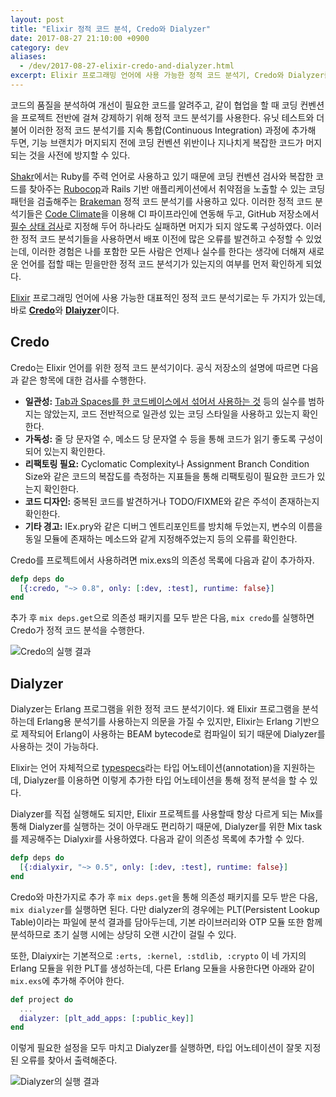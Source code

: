 ```yaml
---
layout: post
title: "Elixir 정적 코드 분석, Credo와 Dialyzer"
date: 2017-08-27 21:10:00 +0900
category: dev
aliases:
  - /dev/2017-08-27-elixir-credo-and-dialyzer.html
excerpt: Elixir 프로그래밍 언어에 사용 가능한 정적 코드 분석기, Credo와 Dialyzer를 소개한다.
---
```


코드의 품질을 분석하여 개선이 필요한 코드를 알려주고, 같이 협업을 할 때 코딩 컨벤션을 프로젝트 전반에 걸쳐 강제하기 위해 정적 코드 분석기를 사용한다. 유닛 테스트와 더불어 이러한 정적 코드 분석기를 지속 통합(Continuous Integration) 과정에 추가해 두면, 기능 브랜치가 머지되지 전에 코딩 컨벤션 위반이나 지나치게 복잡한 코드가 머지되는 것을 사전에 방지할 수 있다.

[Shakr](https://www.shakr.com/)에서는 Ruby를 주력 언어로 사용하고 있기 때문에 코딩 컨벤션 검사와 복잡한 코드를 찾아주는 [Rubocop](https://github.com/bbatsov/rubocop)과 Rails 기반 애플리케이션에서 취약점을 노출할 수 있는 코딩 패턴을 검출해주는 [Brakeman](https://github.com/presidentbeef/brakeman) 정적 코드 분석기를 사용하고 있다. 이러한 정적 코드 분석기들은 [Code Climate](https://codeclimate.com/)을 이용해 CI 파이프라인에 연동해 두고, GitHub 저장소에서 [필수 상태 검사](https://help.github.com/articles/about-required-status-checks/)로 지정해 두어 하나라도 실패하면 머지가 되지 않도록 구성하였다. 이러한 정적 코드 분석기들을 사용하면서 배포 이전에 많은 오류를 발견하고 수정할 수 있었는데, 이러한 경험은 나를 포함한 모든 사람은 언제나 실수를 한다는 생각에 더해져 새로운 언어를 접할 때는 믿을만한 정적 코드 분석기가 있는지의 여부를 먼저 확인하게 되었다.

[Elixir](http://elixir-lang.org/) 프로그래밍 언어에 사용 가능한 대표적인 정적 코드 분석기로는 두 가지가 있는데, 바로 [**Credo**](https://github.com/rrrene/credo)와 [**Dlaiyzer**](http://erlang.org/doc/man/dialyzer.html)이다.


## Credo

Credo는 Elixir 언어를 위한 정적 코드 분석기이다. 공식 저장소의 설명에 따르면 다음과 같은 항목에 대한 검사를 수행한다.

- **일관성:** [Tab과 Spaces를 한 코드베이스에서 섞어서 사용하는 것](https://www.emacswiki.org/emacs/TabsSpacesBoth) 등의 실수를 범하지는 않았는지, 코드 전반적으로 일관성 있는 코딩 스타일을 사용하고 있는지 확인한다.
- **가독성:** 줄 당 문자열 수, 메소드 당 문자열 수 등을 통해 코드가 읽기 좋도록 구성이 되어 있는지 확인한다.
- **리팩토링 필요:** Cyclomatic Complexity나 Assignment Branch Condition Size와 같은 코드의 복잡도를 측정하는 지표들을 통해 리팩토링이 필요한 코드가 있는지 확인한다.
- **코드 디자인:** 중복된 코드를 발견하거나 TODO/FIXME와 같은 주석이 존재하는지 확인한다.
- **기타 경고:** IEx.pry와 같은 디버그 엔트리포인트를 방치해 두었는지, 변수의 이름을 동일 모듈에 존재하는 메소드와 같게 지정해주었는지 등의 오류를 확인한다.

Credo를 프로젝트에서 사용하려면 mix.exs의 의존성 목록에 다음과 같이 추가하자.

```elixir
defp deps do
  [{:credo, "~> 0.8", only: [:dev, :test], runtime: false}]
end
```

추가 후 `mix deps.get`으로 의존성 패키지를 모두 받은 다음, `mix credo`를 실행하면 Credo가 정적 코드 분석을 수행한다.

![][image-credo]


## Dialyzer

Dialyzer는 Erlang 프로그램을 위한 정적 코드 분석기이다. 왜 Elixir 프로그램을 분석하는데 Erlang용 분석기를 사용하는지 의문을 가질 수 있지만, Elixir는 Erlang 기반으로 제작되어 Erlang이 사용하는 BEAM bytecode로 컴파일이 되기 때문에 Dialyzer를 사용하는 것이 가능하다.

Elixir는 언어 자체적으로 [typespecs](http://elixir-lang.org/getting-started/typespecs-and-behaviours.html)라는 타입 어노테이션(annotation)을 지원하는데, Dialyzer를 이용하면 이렇게 추가한 타입 어노테이션을 통해 정적 분석을 할 수 있다.

Dialyzer를 직접 실행해도 되지만, Elixir 프로젝트를 사용할때 항상 다르게 되는 Mix를 통해 Dialyzer를 실행하는 것이 아무래도 편리하기 때문에, Dialyzer를 위한 Mix task를 제공해주는 Dialyxir를 사용하였다. 다음과 같이 의존성 목록에 추가할 수 있다.

```elixir
defp deps do
  [{:dialyxir, "~> 0.5", only: [:dev, :test], runtime: false}]
end
```

Credo와 마찬가지로 추가 후 `mix deps.get`을 통해 의존성 패키지를 모두 받은 다음, `mix dialyzer`를 실행하면 된다. 다만 dialyzer의 경우에는 PLT(Persistent Lookup Table)이라는  파일에 분석 결과를 담아두는데, 기본 라이브러리와 OTP 모듈 또한 함께 분석하므로 초기 실행 시에는 상당히 오랜 시간이 걸릴 수 있다.

또한, Dlaiyxir는 기본적으로 `:erts, :kernel, :stdlib, :crypto` 이 네 가지의 Erlang 모듈을 위한 PLT를 생성하는데, 다른 Erlang 모듈을 사용한다면 아래와 같이 `mix.exs`에 추가해 주어야 한다.

```elixir
def project do
  ...
  dialyzer: [plt_add_apps: [:public_key]]
end
```

이렇게 필요한 설정을 모두 마치고 Dialyzer를 실행하면, 타입 어노테이션이 잘못 지정된 오류를 찾아서 출력해준다.

![][image-dialyzer]


[image-credo]: https://simplist.cdn.sapbox.me/2017-08-27-credo.jpeg "Credo의 실행 결과"
[image-dialyzer]: https://simplist.cdn.sapbox.me/2017-08-27-dialyzer.jpeg "Dialyzer의 실행 결과"